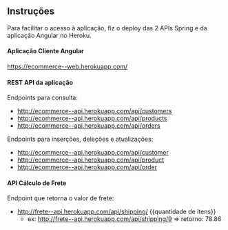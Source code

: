 ## Instruções

Para facilitar o acesso à aplicação, fiz o deploy das 2 APIs Spring e da aplicação Angular no Heroku.

#### Aplicação Cliente Angular

https://ecommerce--web.herokuapp.com/

#### REST API da aplicação

  Endpoints para consulta:
  - http://ecommerce--api.herokuapp.com/api/customers
  - http://ecommerce--api.herokuapp.com/api/products
  - http://ecommerce--api.herokuapp.com/api/orders

  Endpoints para inserções, deleções e atualizações:
  - http://ecommerce--api.herokuapp.com/api/customer
  - http://ecommerce--api.herokuapp.com/api/product
  - http://ecommerce--api.herokuapp.com/api/order

#### API Cálculo de Frete
  Endpoint que retorna o valor de frete:
  - http://frete--api.herokuapp.com/api/shipping/ {{quantidade de itens}}
    - ex: http://frete--api.herokuapp.com/api/shipping/9 => retorno: 78.86
  
 
